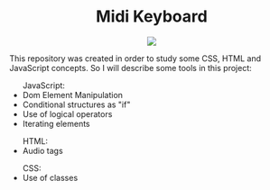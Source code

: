 <h1 align="center">Midi Keyboard</h1>

<p align="center">
<img loading="lazy" src="http://img.shields.io/static/v1?label=STATUS&message=DEVELOPMENT&color=GREEN&style=for-the-badge"/>
</p>
<p>
    This repository was created in order to study some CSS, HTML and JavaScript concepts.
    So I will describe some tools in this project: 
</p>

<ul>
    JavaScript:
    <li>Dom Element Manipulation</li>
    <li>Conditional structures as "if"</li>
    <li>Use of logical operators</li>
    <li>Iterating elements</li>    
</ul>

<ul>
    HTML:
    <li>Audio tags</li>  
</ul>

<ul>
    CSS:
    <li>Use of classes</li>  
</ul>

